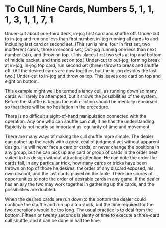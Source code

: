 # To Cull Nine Cards, Numbers 5, 1, 1, 1, 3, 1, 1, 7, 1

Under-cut about one-third deck, in-jog first card and shuffle off. Under-cut to in-jog and run one less than first number, in-jog running all cards to and including last card or second set. \(This run is nine, four in first set, two indifferent cards, three in second set.\) Out-jog running one less than next number \(six\), and throw on top. \(This places first two sets at top and bottom of middle packet, and thrid set on top.\) Under-cut to out-jog, forming break at in-jog, in-jog top card, run second set \(three\) throw to break and shuffle off. \(All the desired cards are now together, but the in-jog devides the last two.\) Under-cut to in-jog and throw on top. This leaves one card on top and eight on bottom.

This example might well be termed a fancy cull, as running down so many cards will rarely be attempted, but it shows the possibilities of the system. Before the shuffle is begun the entire action should be mentally rehearsed so that there will be no hesitation in the procedure.

There is no difficult sleight-of-hand manipulation connected with the operation. Any one who can shuffle can cull, if he has the understanding. Rapidity is not nearly so important as regularity of time and movement.

There are many ways of making the cull shuffle more simple. The dealer can gather up the cards with a great deal of judgment yet without apparent design. He will never face a card or cards, or never change the positions in any group, but he can pick up any card or group of cards in the order best suited to his design without attracting attention. He can note the order the cards fall, in any particular trick, how many cards or tricks have been thrown on top of those he desires, the order of any discard exposed, his own discard, and the last cards played on the table. There are scores of opportunities to note the order of desirable cards in any game. If the dealer has an ally the two may work together in gathering up the cards, and the possibilities are doubled.

When the desired cards are run down to the bottom the dealer could continue the shuffle and run up a top stock, but the time required for the two operations would be too long. The usual practice is to deal from the bottom. Fifteen or twenty seconds is plenty of time to execute a three-card cull shuffle, and it can be done in half the time.

